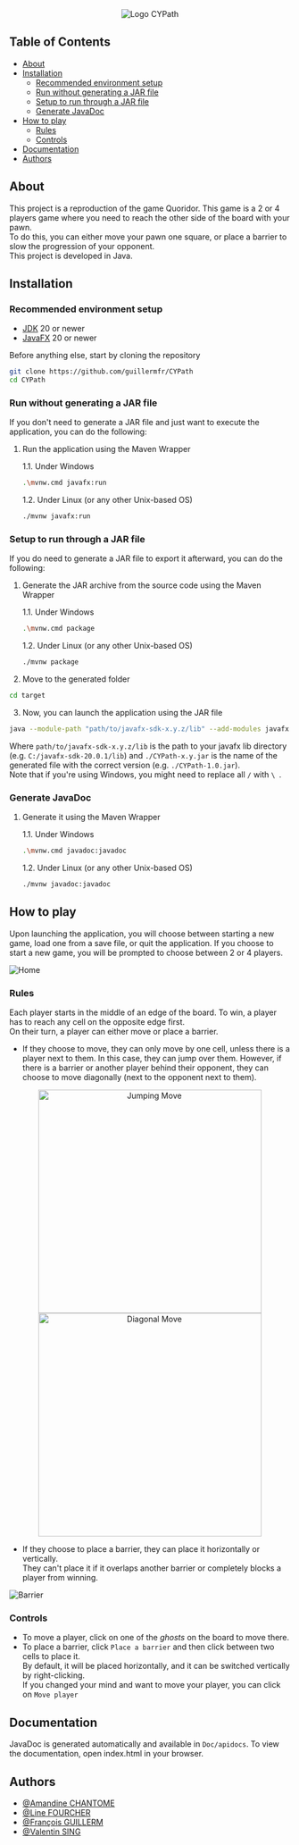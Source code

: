 <div align="center">
		<img src="https://i.imgur.com/YnWDRCO.png" alt="Logo CYPath" />
</div>

## Table of Contents
- [About](#about)
- [Installation](#installation)
    * [Recommended environment setup](#recommended-environment-setup)
    * [Run without generating a JAR file](#run-without-generating-a-jar-file)
    * [Setup to run through a JAR file](#setup-to-run-through-a-jar-file)
    * [Generate JavaDoc](#generate-javadoc)
- [How to play](#how-to-play)
    * [Rules](#rules)
    * [Controls](#controls)
- [Documentation](#documentation)
- [Authors](#authors)

## About
This project is a reproduction of the game Quoridor.
This game is a 2 or 4 players game where you need to reach the other side of the board with your pawn. <br />
To do this, you can either move your pawn one square, or place a barrier to slow the progression of your opponent. <br />
This project is developed in Java.

## Installation
### Recommended environment setup
* [JDK](https://www.oracle.com/fr/java/technologies/downloads/) 20 or newer
* [JavaFX](https://gluonhq.com/products/javafx/) 20 or newer

Before anything else, start by cloning the repository
```bash
git clone https://github.com/guillermfr/CYPath
cd CYPath
```

### Run without generating a JAR file
If you don't need to generate a JAR file and just want to execute the application, you can do the following:

1. Run the application using the Maven Wrapper

   1.1. Under Windows
    ```bash
    .\mvnw.cmd javafx:run
    ```

   1.2. Under Linux (or any other Unix-based OS)
    ```bash
    ./mvnw javafx:run
    ```

### Setup to run through a JAR file
If you do need to generate a JAR file to export it afterward, you can do the following:

1. Generate the JAR archive from the source code using the Maven Wrapper

    1.1. Under Windows
    ```bash
    .\mvnw.cmd package
    ```

   1.2. Under Linux (or any other Unix-based OS)
    ```bash
    ./mvnw package
    ```

2. Move to the generated folder
```bash
cd target
```

3. Now, you can launch the application using the JAR file
```bash
java --module-path "path/to/javafx-sdk-x.y.z/lib" --add-modules javafx.controls,javafx.fxml -jar ./CYPath-x.y.jar
```
Where `path/to/javafx-sdk-x.y.z/lib` is the path to your javafx lib directory (e.g. `C:/javafx-sdk-20.0.1/lib`) and `./CYPath-x.y.jar` is the name of the generated file with the correct version (e.g. `./CYPath-1.0.jar`). <br />
Note that if you're using Windows, you might need to replace all `/` with `\ `.

### Generate JavaDoc
1. Generate it using the Maven Wrapper

   1.1. Under Windows
    ```bash
    .\mvnw.cmd javadoc:javadoc
    ```

   1.2. Under Linux (or any other Unix-based OS)
    ```bash
    ./mvnw javadoc:javadoc
    ```

## How to play

Upon launching the application, you will choose between starting a new game, load one from a save file, or quit the application. If you choose to start a new game, you will be prompted to choose between 2 or 4 players.

![Home](https://i.imgur.com/dOTouXj.png)

### Rules
Each player starts in the middle of an edge of the board. To win, a player has to reach any cell on the opposite edge first. <br />
On their turn, a player can either move or place a barrier.

* If they choose to move, they can only move by one cell, unless there is a player next to them. In this case, they can jump over them. However, if there is a barrier or another player behind their opponent, they can choose to move diagonally (next to the opponent next to them).

<div align="center">
   <img src="https://i.imgur.com/tRI59M9.gif" width="400" height="400" alt="Jumping Move">
   <img src="https://i.imgur.com/8HrrspE.gif" width="400" height="400" alt="Diagonal Move">
</div>

* If they choose to place a barrier, they can place it horizontally or vertically. <br />
They can't place it if it overlaps another barrier or completely blocks a player from winning.

![Barrier](https://i.imgur.com/tLEgtSn.gif)

### Controls

* To move a player, click on one of the *ghosts* on the board to move there.
* To place a barrier, click `Place a barrier` and then click between two cells to place it. <br />
  By default, it will be placed horizontally, and it can be switched vertically by right-clicking. <br />
  If you changed your mind and want to move your player, you can click on `Move player`

## Documentation
JavaDoc is generated automatically and available in `Doc/apidocs`. To view the documentation, open index.html in your browser.

## Authors

- [@Amandine CHANTOME](https://github.com/amandine-ch)
- [@Line FOURCHER](https://github.com/LineFourcher)
- [@François GUILLERM](https://github.com/guillermfr)
- [@Valentin SING](https://github.com/ValentinChanter)
